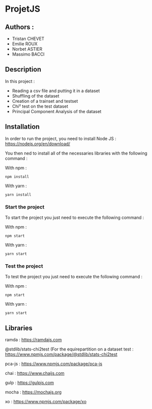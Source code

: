 # ProjetJS

## Authors : 
  - Tristan CHEVET
  - Emilie ROUX
  - Norbet ASTIER
  - Massimo BACCI

## Description

In this project :
  - Reading a csv file and putting it in a dataset
  - Shuffling of the dataset
  - Creation of a trainset and testset
  - Chi² test on the test dataset
  - Principal Component Analysis of the dataset

## Installation

In order to run the project, you need to install Node JS : <https://nodejs.org/en/download/>

You then ned to install all of the necessaries libraries with the following command :

With npm :

```node
npm install
```

With yarn :

```node
yarn install
```

### Start the project

To start the project you just need to execute the following command :

With npm :

```node
npm start
```
With yarn :

```node
yarn start
```

### Test the project

To test the project you just need to execute the following command :

With npm :

```node
npm start
```
With yarn :

```node
yarn start
```

## Libraries

ramda :
<https://ramdajs.com>

@stdlib/stats-chi2test (For the equirepartition on a dataset test :
<https://www.npmjs.com/package/@stdlib/stats-chi2test>

pca-js :
<https://www.npmjs.com/package/pca-js>

chai :
<https://www.chaijs.com>

gulp :
<https://gulpjs.com>

mocha :
<https://mochajs.org>

xo :
<https://www.npmjs.com/package/xo>
